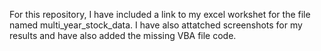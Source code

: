 For this repository, I have included a link to my excel workshet for the file named multi_year_stock_data. I have also attatched screenshots for my results and have also added the missing VBA file code. 
